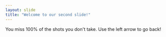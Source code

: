 ```yaml
---
layout: slide
title: "Welcome to our second slide!"
---
```

You miss 100% of the shots you don't take.
Use the left arrow to go back!
